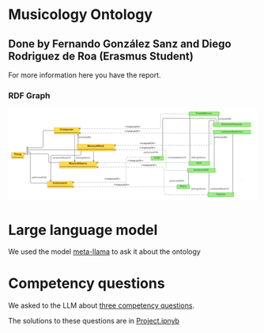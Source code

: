 # Musicology Ontology

## Done by Fernando González Sanz and Diego Rodriguez de Roa (Erasmus Student)
For more information here you have the report.
### RDF Graph
![Schema](ontology-schema.png)

# Large language model
We used the model [meta-llama](https://huggingface.co/meta-llama/Meta-Llama-3-8B-Instruct) to ask it about the ontology

# Competency questions
We asked to the LLM about [three competency questions](./competency-questions/).

The solutions to these questions are in [Project.ipnyb](./Project.ipynb)



